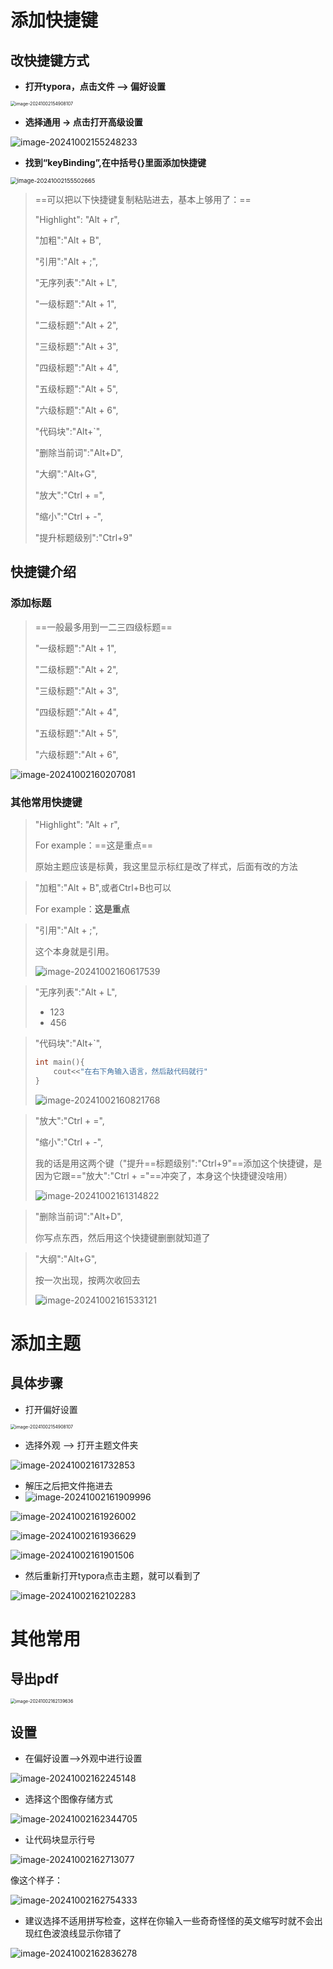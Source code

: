 # 添加快捷键

## 改快捷键方式

- **打开typora，点击文件 --> 偏好设置**

<img src="D:\桌面\Typora\typora使用介绍\typora使用介绍.assets\image-20241002154908107.png" alt="image-20241002154908107" style="zoom: 50%;" />

- **选择通用 -> 点击打开高级设置**

![image-20241002155248233](D:\桌面\Typora\typora使用介绍\typora使用介绍.assets\image-20241002155248233.png)

- **找到“keyBinding”,在中括号{}里面添加快捷键**

<img src="D:\桌面\Typora\typora使用介绍\typora使用介绍.assets\image-20241002155502665.png" alt="image-20241002155502665" style="zoom: 67%;" />

> ==可以把以下快捷键复制粘贴进去，基本上够用了：==
>
> "Highlight": "Alt + r",
>
> "加粗":"Alt + B",
>
> "引用":"Alt + ;",
>
> "无序列表":"Alt + L",
>
> "一级标题":"Alt + 1",
>
> "二级标题":"Alt + 2",
>
> "三级标题":"Alt + 3",
>
> "四级标题":"Alt + 4",
>
> "五级标题":"Alt + 5",
>
> "六级标题":"Alt + 6",
>
> "代码块":"Alt+`",
>
> "删除当前词":"Alt+D",
>
> "大纲":"Alt+G",
>
> "放大":"Ctrl + =",
>
> "缩小":"Ctrl + -",
>
> "提升标题级别":"Ctrl+9"

## 快捷键介绍

### 添加标题

> ==一般最多用到一二三四级标题==
>
> "一级标题":"Alt + 1",
>
> "二级标题":"Alt + 2",
>
> "三级标题":"Alt + 3",
>
> "四级标题":"Alt + 4",
>
> "五级标题":"Alt + 5",
>
> "六级标题":"Alt + 6",

![image-20241002160207081](D:\桌面\Typora\typora使用介绍\typora使用介绍.assets\image-20241002160207081.png)

### 其他常用快捷键

> "Highlight": "Alt + r",
>
> For example：==这是重点==
>
> 原始主题应该是标黄，我这里显示标红是改了样式，后面有改的方法

> "加粗":"Alt + B",或者Ctrl+B也可以
>
> For example：**这是重点**

> "引用":"Alt + ;",
>
> 这个本身就是引用。
>
> ![image-20241002160617539](D:\桌面\Typora\typora使用介绍\typora使用介绍.assets\image-20241002160617539.png)

> "无序列表":"Alt + L",
>
> - 123
> - 456

> "代码块":"Alt+`",
>
> ```cpp
> int main(){
>     cout<<"在右下角输入语言，然后敲代码就行"
> }
> ```
>
> ![image-20241002160821768](D:\桌面\Typora\typora使用介绍\typora使用介绍.assets\image-20241002160821768.png)

> "放大":"Ctrl + =",
>
> "缩小":"Ctrl + -",
>
> 我的话是用这两个键（"提升==标题级别":"Ctrl+9"==添加这个快捷键，是因为它跟=="放大":"Ctrl + ="==冲突了，本身这个快捷键没啥用）
>
> ![image-20241002161314822](D:\桌面\Typora\typora使用介绍\typora使用介绍.assets\image-20241002161314822.png)

> "删除当前词":"Alt+D",
>
> 你写点东西，然后用这个快捷键删删就知道了

> "大纲":"Alt+G",
>
> 按一次出现，按两次收回去
>
> ![image-20241002161533121](D:\桌面\Typora\typora使用介绍\typora使用介绍.assets\image-20241002161533121.png)

# 添加主题

## 具体步骤

- 打开偏好设置

<img src="D:\桌面\Typora\typora使用介绍\typora使用介绍.assets\image-20241002154908107.png" alt="image-20241002154908107" style="zoom: 50%;" />

- 选择外观 --> 打开主题文件夹

![image-20241002161732853](D:\桌面\Typora\typora使用介绍\typora使用介绍.assets\image-20241002161732853.png)

- 解压之后把文件拖进去
- ![image-20241002161909996](D:\桌面\Typora\typora使用介绍\typora使用介绍.assets\image-20241002161909996.png)

![image-20241002161926002](D:\桌面\Typora\typora使用介绍\typora使用介绍.assets\image-20241002161926002.png)

![image-20241002161936629](D:\桌面\Typora\typora使用介绍\typora使用介绍.assets\image-20241002161936629.png)

![image-20241002161901506](D:\桌面\Typora\typora使用介绍\typora使用介绍.assets\image-20241002161901506.png)

- 然后重新打开typora点击主题，就可以看到了

![image-20241002162102283](D:\桌面\Typora\typora使用介绍\typora使用介绍.assets\image-20241002162102283.png)

# 其他常用

## 导出pdf

<img src="D:\桌面\Typora\typora使用介绍\typora使用介绍.assets\image-20241002162139636.png" alt="image-20241002162139636" style="zoom:50%;" />

## 设置

- 在偏好设置-->外观中进行设置

![image-20241002162245148](D:\桌面\Typora\typora使用介绍\typora使用介绍.assets\image-20241002162245148.png)

- 选择这个图像存储方式

![image-20241002162344705](D:\桌面\Typora\typora使用介绍\typora使用介绍.assets\image-20241002162344705.png)

- 让代码块显示行号

![image-20241002162713077](D:\桌面\Typora\typora使用介绍\typora使用介绍.assets\image-20241002162713077.png)

像这个样子：

![image-20241002162754333](D:\桌面\Typora\typora使用介绍\typora使用介绍.assets\image-20241002162754333.png)

- 建议选择不适用拼写检查，这样在你输入一些奇奇怪怪的英文缩写时就不会出现红色波浪线显示你错了

![image-20241002162836278](D:\桌面\Typora\typora使用介绍\typora使用介绍.assets\image-20241002162836278.png)



